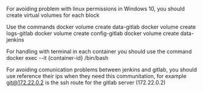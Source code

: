 For avoiding problem with linux permissions in Windows 10, you should create virtual volumes for each block

Use the commands 
docker volume create data-gitlab
docker volume create logs-gitlab
docker volume create config-gitlab
docker volume create data-jenkins

For handling with terminal in each container you should use the command
docker exec --it {container-id} /bin/bash

For avoiding comunication problems between jenkins and gitlab, you should use reference their ips when
they need this communitation, for example  git@172.22.0.2 is the ssh route for the gitlab server (172.22.0.2)